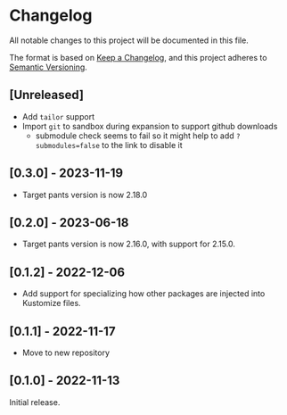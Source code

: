 # Changelog

All notable changes to this project will be documented in this file.

The format is based on [Keep a Changelog](https://keepachangelog.com/en/1.0.0/),
and this project adheres to [Semantic Versioning](https://semver.org/spec/v2.0.0.html).

## [Unreleased]

- Add `tailor` support
- Import `git` to sandbox during expansion to support github downloads
  - submodule check seems to fail so it might help to add `?submodules=false` to the link to disable it

## [0.3.0] - 2023-11-19

- Target pants version is now 2.18.0

## [0.2.0] - 2023-06-18

* Target pants version is now 2.16.0, with support for 2.15.0.

## [0.1.2] - 2022-12-06

* Add support for specializing how other packages are injected into Kustomize files.

## [0.1.1] - 2022-11-17

* Move to new repository

## [0.1.0] - 2022-11-13

Initial release.
